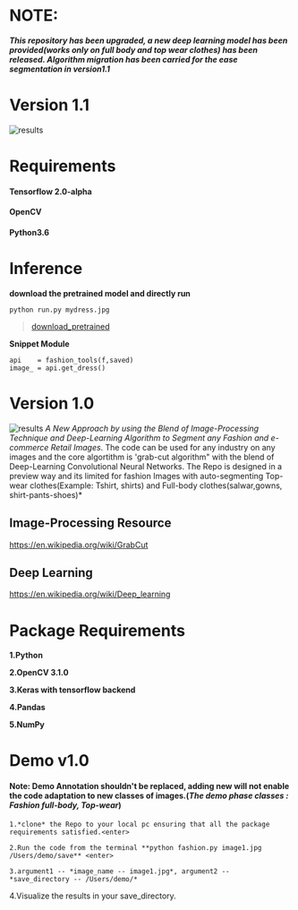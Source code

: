 # NOTE:
***This repository has been upgraded, a new deep learning model has been provided(works only on full body and top wear clothes) has been released. Algorithm migration has been carried for the ease segmentation in version1.1***

# Version 1.1
![results](https://github.com/anish9/Fashion-AI-segmentation/blob/master/result/collage.png)

# Requirements
#### Tensorflow 2.0-alpha
#### OpenCV
#### Python3.6

# Inference
****download the pretrained model and directly run****
```
python run.py mydress.jpg

```

> [download_pretrained](https://drive.google.com/open?id=14vTYmsHjUYv3VPo1Byrecs3NQuvJo89t)

****Snippet Module****
```
api    = fashion_tools(f,saved)
image_ = api.get_dress()

```


# Version 1.0 
![results](https://user-images.githubusercontent.com/25944164/35455349-8ada7410-02f7-11e8-905e-84dad8ee01df.jpg)
*A New Approach by using the Blend of Image-Processing Technique and Deep-Learning Algorithm to Segment any Fashion and e-commerce Retail Images*.
The code can be used for any industry on any images and the core algortithm is 'grab-cut algorithm" with the blend of Deep-Learning Convolutional Neural Networks. The Repo is designed in a preview way and its limited for fashion Images with auto-segmenting Top-wear clothes(Example: Tshirt, shirts) and Full-body clothes(salwar,gowns, shirt-pants-shoes)*

## Image-Processing Resource 
https://en.wikipedia.org/wiki/GrabCut
## Deep Learning
https://en.wikipedia.org/wiki/Deep_learning
# Package Requirements
**1.Python<enter>**
  
**2.OpenCV 3.1.0<enter>**
  
**3.Keras with tensorflow backend<enter>**
  
**4.Pandas<enter>**
  
**5.NumPy<enter>**

# Demo v1.0
#### Note: Demo Annotation shouldn't be replaced, adding new will not enable the code adaptation to new classes of images.(*The demo phase classes : Fashion full-body, Top-wear*)
```
1.*clone* the Repo to your local pc ensuring that all the package requirements satisfied.<enter>
  
2.Run the code from the terminal **python fashion.py image1.jpg /Users/demo/save** <enter>
  
3.argument1 -- *image_name -- image1.jpg*, argument2 -- *save_directory -- /Users/demo/*
```
4.Visualize the results in your save_directory.



